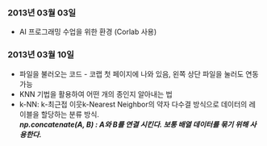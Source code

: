 ### 2013년 03월 03일 
- AI 프로그래밍 수업을 위한 환경 (Corlab 사용)

### 2013년 03월 10일
- 파일을 불러오는 코드 - 코랩 첫 페이지에 나와 있음, 왼쪽 상단 파일을 눌러도 연동 가능
- KNN 기법을 활용하여 어떤 개의 종인지 알아내는 법
- k-NN: k-최근접 이웃k-Nearest Neighbor의 약자 다수결 방식으로 데이터의 레이블을 할당하는 분류 방식.    
***np.concatenate(A, B) : A와 B를 연결 시킨다. 보통 배열 데이터를 묶기 위해 사용한다.***
